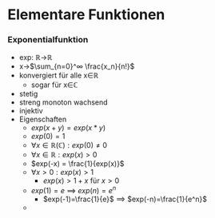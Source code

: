 # Elementare Funktionen
### Exponentialfunktion
+ exp: ℝ->ℝ
+ x->$\sum_{n=0}^∞ \frac{x_n}{n!}$
+ konvergiert für alle x∈ℝ
	+ sogar für x∈ℂ
+ stetig
+ streng monoton wachsend
+ injektiv
+ Eigenschaften
	+ $exp(x+y) = exp(x*y)$
	+ $exp(0) = 1$
	+ $∀x∈ℝ(ℂ): exp(0)≠0$
	+ $∀x∈ℝ: exp(x)>0$
	+ $exp(-x) = \frac{1}{exp(x)}$
	+ $∀x>0: exp(x)>1$
		+ $exp(x)>1+x$ für $x>0$
	+ $exp(1)=e$ ==> $exp(n)=e^n$
		+ $exp(-1)=\frac{1}{e}$ ==> $exp(-n)=\frac{1}{e^n}$	
	+ 
